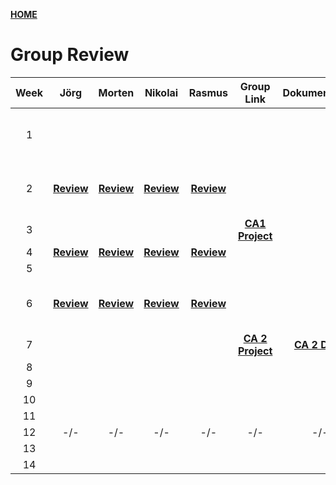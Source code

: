 [**HOME**](index.md)



# Group Review


| Week  | Jörg | Morten | Nikolai | Rasmus |  Group Link | Dokumentation|  QA  |
|:----: |:----:|:------:|:-------:|:------:|:-----------:|:------------:|:----:|
|   1   |      |        |         |        | |  |<a href="https://docs.google.com/document/d/1rLwf_K6mjhG_w0M2ShIjpAX_oaexI8qpa7Aco9l9KDw/edit?usp=sharing" target="_blank">**QA for week 1**</a> |
|   2   |<a href="https://www.joergoertel.com/week2/" target="_blank">**Review**</a>|<a href="https://www.mortenfeldtstudent.dk/SP2/index.html" target="_blank">**Review**</a>|<a href="http://techjahn.dk/NetworkWeek" target="_blank">**Review**</a>|<a href="https://rasmusporse.dk/NetworkAssignment/" target="_blank">**Review**</a>| | |[**QA for week 2**](week2.md)|
|   3   |     |        |         |        |<a href="https://techjahn.dk/CA1/" target="_blank">**CA1 Project**</a> |||
|   4   |<a href="https://www.joergoertel.com/ca2/" target="_blank">**Review**</a>|<a href="https://www.mortenfeldtstudent.dk/SP3/" target="_blank">**Review**</a>|<a href="https://techjahn.dk/SP3/" target="_blank">**Review**</a>|<a href="https://github.com/RPorse/TrialExamJPA" target="_blank">**Review**</a>| |||
|5| | | | | |||
|6|[**Review**](groupreviewWeek6.md)|[**Review**](groupreviewWeek6.md)|[**Review**](groupreviewWeek6.md)|[**Review**](groupreviewWeek6.md)|  ||[**QA for week 6**](wee6Questions.md)|
|7||||| [**CA 2 Project**](ca2.md) |<a href="https://docs.google.com/document/d/1N8gNPhAxuV0p3r3Mmluhbf-ZhQOLApIpVIpDofZ65lc/edit?usp=sharing" target="_blank">**CA 2 Doku**</a> ||
|8||||| |||
|9||||| |||
|10||||| |||
|11||||| |||
|12|-/-|-/-|-/-|-/-|-/-|-/-|-/-|
|13||||| |||
|14||||| |||
